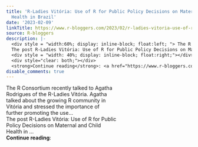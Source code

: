 ```yaml
---
title: 'R-Ladies Vitória: Use of R for Public Policy Decisions on Maternal and Child
  Health in Brazil'
date: '2023-02-09'
linkTitle: https://www.r-bloggers.com/2023/02/r-ladies-vitoria-use-of-r-for-public-policy-decisions-on-maternal-and-child-health-in-brazil/
source: R-bloggers
description: |-
  <div style = "width:60%; display: inline-block; float:left; "> The R Consortium recently talked to Agatha Rodrigues of the R-Ladies Vitória. Agatha talked about the growing R community in Vitória and stressed the importance of further promoting the use...<br />
  The post R-Ladies Vitória: Use of R for Public Policy Decisions on Maternal and Child Health in ...</div>
  <div style = "width: 40%; display: inline-block; float:right;"></div>
  <div style="clear: both;"></div>
  <strong>Continue reading</strong>: <a href="https://www.r-bloggers.com/2023/02/r-ladies-vitoria-use-of-r-for-public-policy-decisions ...
disable_comments: true
---
```

<div style = "width:60%; display: inline-block; float:left; "> The R Consortium recently talked to Agatha Rodrigues of the R-Ladies Vitória. Agatha talked about the growing R community in Vitória and stressed the importance of further promoting the use...<br />
The post R-Ladies Vitória: Use of R for Public Policy Decisions on Maternal and Child Health in ...</div>
<div style = "width: 40%; display: inline-block; float:right;"></div>
<div style="clear: both;"></div>
<strong>Continue reading</strong>: <a href="https://www.r-bloggers.com/2023/02/r-ladies-vitoria-use-of-r-for-public-policy-decisions ...